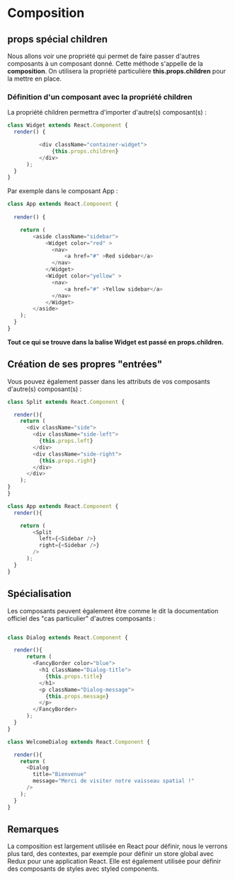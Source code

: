 # Composition

## props spécial children

Nous allons voir une propriété qui permet de faire passer d'autres composants à un composant donné. Cette méthode s'appelle de la **composition**. On utilisera la propriété particulière **this.props.children** pour la mettre en place.

### Définition d'un composant avec la propriété children


La propriété children permettra d'importer d'autre(s) composant(s) :

```js
class Widget extends React.Component {
  render() {

          <div className="container-widget">
              {this.props.children}
          </div>
      );
  }
}

```

Par exemple dans le composant App :

```js
class App extends React.Component {
        
  render() {

    return (
        <aside className="sidebar">
            <Widget color="red" >
              <nav>
                  <a href="#" >Red sidebar</a>
              </nav>
            </Widget>
            <Widget color="yellow" >
              <nav>
                  <a href="#" >Yellow sidebar</a>
              </nav>
            </Widget>
        </aside>
    );
  }
}

```

**Tout ce qui se trouve dans la balise Widget est passé en props.children.**

## Création de ses propres "entrées"

Vous pouvez également passer dans les attributs de vos composants d'autre(s) composant(s) :

```js
class Split extends React.Component {

  render(){
    return (
      <div className="side">
        <div className="side-left">
          {this.props.left}
        </div>
        <div className="side-right">
          {this.props.right}
        </div>
      </div>
    );
}
}

class App extends React.Component {
  render(){

    return (
        <Split
          left={<Sidebar />}
          right={<Sidebar />} 
        />
      );
  }
}
```
## Spécialisation

Les composants peuvent également être comme le dit la documentation officiel des "cas particulier" d'autres composants :

```js

class Dialog extends React.Component {

  render(){
      return (
        <FancyBorder color="blue">
          <h1 className="Dialog-title">
            {this.props.title}
          </h1>
          <p className="Dialog-message">
            {this.props.message}
          </p>
        </FancyBorder>
      );
  }
}

class WelcomeDialog extends React.Component {

  render(){
    return (
      <Dialog
        title="Bienvenue"
        message="Merci de visiter notre vaisseau spatial !" 
      />
    );
  }
}
```

## Remarques

La composition est largement utilisée en React pour définir, nous le verrons plus tard, des contextes, par exemple pour définir un store global avec Redux pour une application React. Elle est également utilisée pour définir des composants de styles avec styled components.